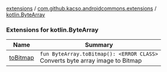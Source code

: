 [extensions](../../index.md) / [com.github.kacso.androidcommons.extensions](../index.md) / [kotlin.ByteArray](.)

### Extensions for kotlin.ByteArray

| Name | Summary |
|---|---|
| [toBitmap](to-bitmap.md) | `fun ByteArray.toBitmap(): <ERROR CLASS>`<br>Converts byte array image to Bitmap |
